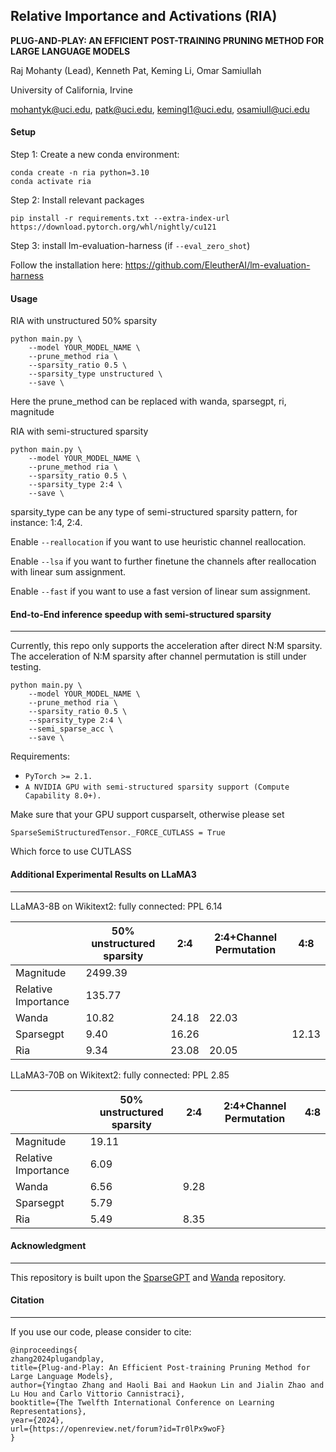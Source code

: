## Relative Importance and Activations (RIA)

**PLUG-AND-PLAY: AN EFFICIENT POST-TRAINING PRUNING METHOD FOR LARGE LANGUAGE MODELS**

Raj Mohanty (Lead), Kenneth Pat, Keming Li, Omar Samiullah

University of California, Irvine

mohantyk@uci.edu, patk@uci.edu, kemingl1@uci.edu, osamiull@uci.edu

#### Setup

Step 1: Create a new conda environment:

```
conda create -n ria python=3.10
conda activate ria
```



Step 2: Install relevant packages

```
pip install -r requirements.txt --extra-index-url https://download.pytorch.org/whl/nightly/cu121

```



Step 3: install lm-evaluation-harness (if `--eval_zero_shot`)

Follow the installation here: https://github.com/EleutherAI/lm-evaluation-harness



#### Usage

RIA with unstructured 50% sparsity

```
python main.py \
	--model YOUR_MODEL_NAME \
	--prune_method ria \
	--sparsity_ratio 0.5 \
	--sparsity_type unstructured \
	--save \
```

Here the prune_method can be replaced with wanda, sparsegpt, ri, magnitude



RIA with semi-structured sparsity 

```
python main.py \
	--model YOUR_MODEL_NAME \
	--prune_method ria \
	--sparsity_ratio 0.5 \
	--sparsity_type 2:4 \
	--save \
```

sparsity_type can be any type of semi-structured sparsity pattern, for instance: 1:4, 2:4.

Enable `--reallocation` if you want to use heuristic channel reallocation.

Enable `--lsa` if you want to further finetune the channels after reallocation with linear sum assignment.

Enable `--fast` if you want to use a fast version of linear sum assignment.



#### End-to-End inference speedup with semi-structured sparsity

--------

Currently, this repo only supports the acceleration after direct N:M sparsity. The acceleration of N:M sparsity after channel permutation is still under testing. 

```
python main.py \
	--model YOUR_MODEL_NAME \
	--prune_method ria \
	--sparsity_ratio 0.5 \
	--sparsity_type 2:4 \
	--semi_sparse_acc \
	--save \
```



Requirements:

- `PyTorch >= 2.1.`
- `A NVIDIA GPU with semi-structured sparsity support (Compute Capability 8.0+).`

Make sure that your GPU support cusparselt, otherwise please set

`SparseSemiStructuredTensor._FORCE_CUTLASS = True`

Which force to use CUTLASS



#### Additional Experimental Results on LLaMA3

------

LLaMA3-8B on Wikitext2: fully connected: PPL 6.14

|                     | 50% unstructured sparsity | 2:4   | 2:4+Channel Permutation | 4:8   |
| ------------------- | ------------------------- | ----- | ----------------------- | ----- |
| Magnitude           | 2499.39                   |       |                         |       |
| Relative Importance | 135.77                    |       |                         |       |
| Wanda               | 10.82                     | 24.18 | 22.03                   |       |
| Sparsegpt           | 9.40                      | 16.26 |                         | 12.13 |
| Ria                 | 9.34                      | 23.08 | 20.05                   |       |



LLaMA3-70B on Wikitext2: fully connected: PPL 2.85

|                     | 50% unstructured sparsity | 2:4  | 2:4+Channel Permutation | 4:8  |
| ------------------- | ------------------------- | ---- | ----------------------- | ---- |
| Magnitude           | 19.11                     |      |                         |      |
| Relative Importance | 6.09                      |      |                         |      |
| Wanda               | 6.56                      | 9.28 |                         |      |
| Sparsegpt           | 5.79                      |      |                         |      |
| Ria                 | 5.49                      | 8.35 |                         |      |



#### Acknowledgment

---

This repository is built upon the [SparseGPT](https://github.com/IST-DASLab/sparsegpt) and [Wanda](https://github.com/locuslab/wanda) repository.



#### Citation

----

If you use our code, please consider to cite:

```
@inproceedings{
zhang2024plugandplay,
title={Plug-and-Play: An Efficient Post-training Pruning Method for Large Language Models},
author={Yingtao Zhang and Haoli Bai and Haokun Lin and Jialin Zhao and Lu Hou and Carlo Vittorio Cannistraci},
booktitle={The Twelfth International Conference on Learning Representations},
year={2024},
url={https://openreview.net/forum?id=Tr0lPx9woF}
}
```
